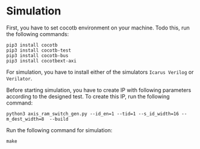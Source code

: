 # Simulation  
First, you have to set cocotb environment on your machine. Todo this, run the following commands:
```
pip3 install cocotb
pip3 install cocotb-test
pip3 install cocotb-bus
pip3 install cocotbext-axi
```

For simulation, you have to install either of the simulators `Icarus Verilog` or `Verilator`.

Before starting simulation, you have to create IP with following parameters according to the designed test. To create this IP, run the following command:
```
python3 axis_ram_switch_gen.py --id_en=1 --tid=1 --s_id_width=16 --m_dest_width=8  --build
```

Run the following command for simulation:
```
make
```  